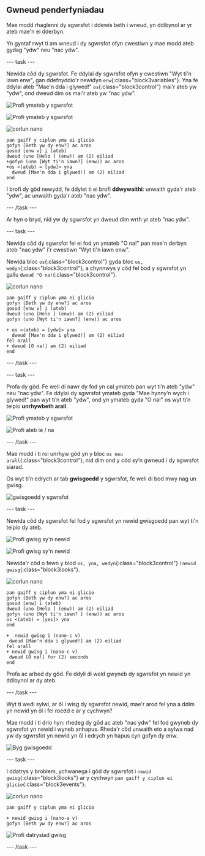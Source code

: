 ## Gwneud penderfyniadau

Mae modd rhaglenni dy sgwrsfot i ddewis beth i wneud, yn ddibynol ar yr ateb mae'n ei dderbyn.

Yn gyntaf rwyt ti am wneud i dy sgwrsfot ofyn cwestiwn y mae modd ateb gydag "ydw" neu "nac ydw".

\--- task \---

Newida côd dy sgwrsfot. Fe ddylai dy sgwrsfot ofyn y cwestiwn "Wyt ti'n iawn enw", gan ddefnyddio'r newidyn `enw`{:class="block3variables"}. Yna fe ddylai ateb "Mae'n dda i glywed!" `os`{:class="block3control"} mai'r ateb yw "ydw", ond dweud dim os mai'r ateb yw "nac ydw".

![Profi ymateb y sgwrsfot](images/chatbot-if-test1-annotated.png)

![Profi ymateb y sgwrsfot](images/chatbot-if-test2.png)

![corlun nano](images/nano-sprite.png)

```blocks3
pan gaiff y ciplun yma ei glicio
gofyn [Beth yw dy enw?] ac aros
gosod [enw v] i (ateb)
dweud (uno [Helo ] (enw)) am (2) eiliad
+gofyn (uno [Wyt ti'n iawn?] (enw)) ac aros
+os <(ateb) = [ydw]> yna 
  dweud [Mae'n dda i glywed!] am (2) eiliad
end
```

I brofi dy gôd newydd, fe ddylet ti ei brofi **ddwywaithi**: unwaith gyda'r ateb "ydw", ac unwaith gyda'r ateb "nac ydw".

\--- /task \---

Ar hyn o bryd, nid yw dy sgwrsfot yn dweud dim wrth yr ateb "nac ydw".

\--- task \---

Newida côd dy sgwrsfot fel ei fod yn ymateb "O na!" pan mae'n derbyn ateb "nac ydw" i'r cwestiwn "Wyt ti'n iawn enw".

Newida bloc `os`{:class="block3control"} gyda bloc `os, wedyn`{:class="block3control"}, a chynnwys y côd fel bod y sgwrsfot yn gallu `dweud "O na!`{:class="block3control"}.

![corlun nano](images/nano-sprite.png)

```blocks3
pan gaiff y ciplun yma ei glicio
gofyn [Beth yw dy enw?] ac aros
gosod [enw v] i (ateb)
dweud (uno [Helo ] (enw)) am (2) eiliad
gofyn (uno [Wyt ti'n iawn?] (enw)) ac aros

+ os <(ateb) = [ydw]> yna
  dweud [Mae'n dda i glywed!] am (2) eiliad
fel arall
+ dweud [O na!] am (2) eiliad
end
```

\--- /task \---

\--- task \---

Profa dy gôd. Fe weli di nawr dy fod yn cal ymateb pan wyt ti’n ateb "ydw" neu "nac ydw". Fe ddylai dy sgwrsfot ymateb gyda "Mae hynny’n wych i glywed!" pan wyt ti’n ateb "ydw", ond yn ymateb gyda "O na!" os wyt ti’n teipio **unrhywbeth arall**.

![Profi ymateb y sgwrsfot](images/chatbot-if-test2.png)

![Profi ateb ie / na](images/chatbot-if-else-test.png)

\--- /task \---

Mae modd i ti roi unrhyw gôd yn y bloc `os neu arall`{:class="block3control"}, nid dim ond y côd sy’n gwneud i dy sgwrsfot siarad.

Os wyt ti’n edrych ar tab **gwisgoedd** y sgwrsfot, fe weli di bod mwy nag un gwisg.

![gwisgoedd y sgwrsfot](images/chatbot-costume-view-annotated.png)

\--- task \---

Newida côd dy sgwrsfot fel fod y sgwrsfot yn newid gwisgoedd pan wyt ti'n teipio dy ateb.

![Profi gwisg sy'n newid](images/chatbot-costume-test1.png)

![Profi gwisg sy'n newid](images/chatbot-costume-test2.png)

Newida'r côd o fewn y blod `os, yna, wedyn`{:class="block3control"} i `newid gwisg`{:class="block3looks"}.

![corlun nano](images/nano-sprite.png)

```blocks3
pan gaiff y ciplun yma ei glicio
gofyn [Beth yw dy enw?] ac aros
gosod [enw] i (ateb)
dweud (uno [Helo ] (enw)) am (2) eiliad
gofyn (uno [Wyt ti'n iawn? ] (enw)) ac aros
os <(ateb) = [yes]> yna
end

+  newid gwisg i (nano-c v)
 dweud [Mae'n dda i glywed!] am (2) eiliad
fel arall
+ newid gwisg i (nano-c v)
 dweud [O na!] for (2) seconds
end
```

Profa ac arbed dy gôd. Fe ddyli di weld gwyneb dy sgwrsfot yn newid yn ddibynol ar dy ateb.

\--- /task \---

Wyt ti wedi sylwi, ar ôl i wisg dy sgwrsfot newid, mae'r arod fel yna a ddim yn newid yn ôl i fel roedd e ar y cychwyn?

Mae modd i ti drio hyn: rhedeg dy gôd ac ateb "nac ydw" fel fod gwyneb dy sgwrsfot yn newid i wyneb anhapus. Rheda'r côd unwaith eto a sylwa nad yw dy sgwrsfot yn newid yn ôl i edrych yn hapus cyn gofyn dy enw.

![Byg gwisgoedd](images/chatbot-costume-bug-test.png)

\--- task \---

I ddatrys y broblem, ychwanega i gôd dy sgwrsfot i `newid gwisg`{:class="block3looks"} ar y cychwyn `pan gaiff y ciplun ei glicio`{:class="block3events"}.

![corlun nano](images/nano-sprite.png)

```blocks3
pan gaiff y ciplun yma ei glicio

+ newid gwisg i (nano-a v)
gofyn [Beth yw dy enw?] ac aros
```

![Profi datrysiad gwisg](images/chatbot-costume-fix-test.png)

\--- /task \---